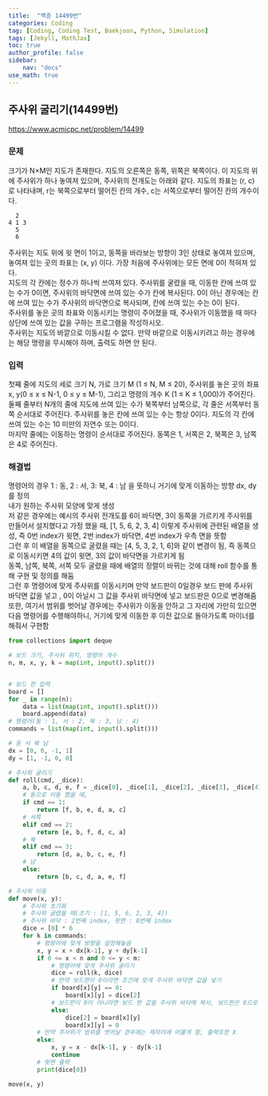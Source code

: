 ```yaml
---
title:  "백준 14499번"
categories: Coding
tag: [Coding, Coding Test, Baekjoon, Python, Simulation]
tags: [Jekyll, MathJax]
toc: true
author_profile: false
sidebar:
    nav: "docs"
use_math: true
---
```


## 주사위 굴리기(14499번)

<https://www.acmicpc.net/problem/14499>

### 문제
크기가 N×M인 지도가 존재한다. 지도의 오른쪽은 동쪽, 위쪽은 북쪽이다. 이 지도의 위에 주사위가 하나 놓여져 있으며, 주사위의 전개도는 아래와 같다. 지도의 좌표는 (r, c)로 나타내며, r는 북쪽으로부터 떨어진 칸의 개수, c는 서쪽으로부터 떨어진 칸의 개수이다. 

```
  2
4 1 3
  5
  6
```

주사위는 지도 위에 윗 면이 1이고, 동쪽을 바라보는 방향이 3인 상태로 놓여져 있으며, 놓여져 있는 곳의 좌표는 (x, y) 이다. 가장 처음에 주사위에는 모든 면에 0이 적혀져 있다.   
지도의 각 칸에는 정수가 하나씩 쓰여져 있다. 주사위를 굴렸을 때, 이동한 칸에 쓰여 있는 수가 0이면, 주사위의 바닥면에 쓰여 있는 수가 칸에 복사된다. 0이 아닌 경우에는 칸에 쓰여 있는 수가 주사위의 바닥면으로 복사되며, 칸에 쓰여 있는 수는 0이 된다.   
주사위를 놓은 곳의 좌표와 이동시키는 명령이 주어졌을 때, 주사위가 이동했을 때 마다 상단에 쓰여 있는 값을 구하는 프로그램을 작성하시오.   
주사위는 지도의 바깥으로 이동시킬 수 없다. 만약 바깥으로 이동시키려고 하는 경우에는 해당 명령을 무시해야 하며, 출력도 하면 안 된다.

### 입력
첫째 줄에 지도의 세로 크기 N, 가로 크기 M (1 ≤ N, M ≤ 20), 주사위를 놓은 곳의 좌표 x, y(0 ≤ x ≤ N-1, 0 ≤ y ≤ M-1), 그리고 명령의 개수 K (1 ≤ K ≤ 1,000)가 주어진다.   
둘째 줄부터 N개의 줄에 지도에 쓰여 있는 수가 북쪽부터 남쪽으로, 각 줄은 서쪽부터 동쪽 순서대로 주어진다. 주사위를 놓은 칸에 쓰여 있는 수는 항상 0이다. 지도의 각 칸에 쓰여 있는 수는 10 미만의 자연수 또는 0이다.   
마지막 줄에는 이동하는 명령이 순서대로 주어진다. 동쪽은 1, 서쪽은 2, 북쪽은 3, 남쪽은 4로 주어진다.

### 해결법

명령어의 경우 1 : 동, 2 : 서, 3: 북, 4 : 남 을 뜻하니 거기에 맞게 이동하는 방향 dx, dy를 정의   
내가 원하는 주사위 모양에 맞게 생성   
저 같은 경우에는 예시의 주사위 전개도를 6이 바닥면, 3이 동쪽을 가르키게 주사위를 만들어서 설치했다고 가정 했을 때,  \[1, 5, 6, 2, 3, 4\] 이렇게 주사위에 관련된 배열을 생성, 즉 0번 index가 윗면, 2번 index가 바닥면, 4번 index가 우측 면을 뜻함   
그런 후 이 배열을 동쪽으로 굴렸을 때는 \[4, 5, 3, 2, 1, 6\]와 같이 변경이 됨, 즉 동쪽으로 이동시키면 4의 값이 윗면, 3의 값이 바닥면을 가르키게 됨   
동쪽, 남쪽, 북쪽, 서쪽 모두 굴렸을 때에 배열의 정렬이 바뀌는 것에 대해  roll 함수를 통해 구현 및 정의를 해둠   
그런 후 명령어에 맞게 주사위를 이동시키며 만약 보드판이 0일경우 보드 판에 주사위 바닥면 값을 넣고 , 0이 아닐시 그 값을 주사위 바닥면에 넣고 보드판은 0으로 변경해줌   
또한, 여기서 범위를 벗어날 경우에는 주사위가 이동을 안하고 그 자리에 가만히 있으면 다음 명령어를 수행해야하니, 거기에 맞게 이동한 후 이전 값으로 돌아가도록 마이너를 해줘서 구현함


```python
from collections import deque

# 보드 크기, 주사위 위치, 명령어 개수
n, m, x, y, k = map(int, input().split())


# 보드 판 입력
board = []
for _ in range(n):
    data = list(map(int, input().split()))
    board.append(data)
# 명령어(동 : 1, 서 : 2, 북 : 3, 남 : 4)
commands = list(map(int, input().split()))

# 동 서 북 남
dx = [0, 0, -1, 1]
dy = [1, -1, 0, 0]

# 주사위 굴리기
def roll(cmd, _dice):
    a, b, c, d, e, f = _dice[0], _dice[1], _dice[2], _dice[3], _dice[4], _dice[5]
    # 동으로 이동 했을 때,
    if cmd == 1:
        return [f, b, e, d, a, c]
    # 서쪽
    elif cmd == 2:
        return [e, b, f, d, c, a]
    # 북
    elif cmd == 3:
        return [d, a, b, c, e, f]
    # 남
    else:
        return [b, c, d, a, e, f]

# 주사위 이동
def move(x, y):
    # 주사위 초기화
    # 주사위 굴렸을 때(초기 : [1, 5, 6, 2, 3, 4])
    # 주사위 바닥 : 2번째 index, 윗면 : 0번째 index
    dice = [0] * 6
    for k in commands:
        # 명령어에 맞게 방향을 설정해놓음
        x, y = x + dx[k-1], y + dy[k-1]
        if 0 <= x < n and 0 <= y < m:
            # 명령어에 맞게 주사위 굴리기
            dice = roll(k, dice)
            # 만약 보드판이 0이라면 조건에 맞게 주사위 바닥면 값을 넣기
            if board[x][y] == 0:
                board[x][y] = dice[2]
            # 보드판이 0이 아니라면 보드 판 값을 주사위 바닥에 복사, 보드판은 0으로
            else:
                dice[2] = board[x][y]
                board[x][y] = 0
        # 만약 주사위가 범위를 벗어날 경우에는 제자리에 머물게 함, 출력또한 X
        else:
            x, y = x - dx[k-1], y - dy[k-1]
            continue
        # 윗면 출력
        print(dice[0])

move(x, y)
```

